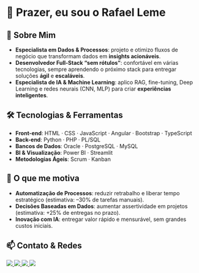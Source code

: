 # 👋 Prazer, eu sou o Rafael Leme

## 💼 Sobre Mim
- **Especialista em Dados & Processos**: projeto e otimizo fluxos de negócio que transformam dados em **insights acionáveis**.  
- **Desenvolvedor Full-Stack “sem rótulos”**: confortável em várias tecnologias, sempre aprendendo o próximo stack para entregar soluções **ágil** e **escaláveis**.  
- **Especialista de IA & Machine Learning**: aplico RAG, fine-tuning, Deep Learning e redes neurais (CNN, MLP) para criar **experiências inteligentes**.

## 🛠️ Tecnologias & Ferramentas
- **Front-end**: HTML · CSS · JavaScript · Angular · Bootstrap · TypeScript  
- **Back-end**: Python · PHP · PL/SQL  
- **Bancos de Dados**: Oracle · PostgreSQL · MySQL  
- **BI & Visualização**: Power BI · Streamlit
- **Metodologias Ágeis**: Scrum · Kanban  

## 🚀 O que me motiva
- **Automatização de Processos**: reduzir retrabalho e liberar tempo estratégico (estimativa: –30% de tarefas manuais).  
- **Decisões Baseadas em Dados**: aumentar assertividade em projetos (estimativa: +25% de entregas no prazo).  
- **Inovação com IA**: entregar valor rápido e mensurável, sem grandes custos iniciais.

## 📫 Contato & Redes
<div>
  <a href="https://rafaelleme.com.br" target="_blank">
    <img src="https://img.shields.io/badge/🌐-rafaelleme.com.br-005A9C?style=for-the-badge&logo=google-chrome&logoColor=white"/>
  </a>
  <a href="https://www.linkedin.com/in/rafael-rodrigues-leme/" target="_blank">
    <img src="https://img.shields.io/badge/-LinkedIn-%230077B5?style=for-the-badge&logo=linkedin&logoColor=white"/>
  </a>
  <a href="mailto:rafaelrodriguesleme111@gmail.com">
    <img src="https://img.shields.io/badge/-Gmail-%23333?style=for-the-badge&logo=gmail&logoColor=white"/>
  </a>
  <a href="https://instagram.com/rafa_lemee_" target="_blank">
    <img src="https://img.shields.io/badge/-Instagram-%23E4405F?style=for-the-badge&logo=instagram&logoColor=white"/>
  </a>
</div>
